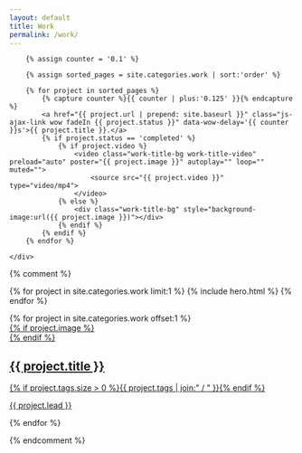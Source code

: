 ```yaml
---
layout: default
title: Work
permalink: /work/
---
```


<section class="work-title-list" data-midnight="dark-bg" data-scroll-target="work">
	<div class="container">

		{% assign counter = '0.1' %}

		{% assign sorted_pages = site.categories.work | sort:'order' %}

		{% for project in sorted_pages %}
			{% capture counter %}{{ counter | plus:'0.125' }}{% endcapture %}
			<a href="{{ project.url | prepend: site.baseurl }}" class="js-ajax-link wow fadeIn {{ project.status }}" data-wow-delay='{{ counter }}s'>{{ project.title }}.</a>
			{% if project.status == 'completed' %}
				{% if project.video %}
					<video class="work-title-bg work-title-video" preload="auto" poster="{{ project.image }}" autoplay="" loop="" muted="">
						<source src="{{ project.video }}" type="video/mp4">
					</video>
				{% else %}
					<div class="work-title-bg" style="background-image:url({{ project.image }})"></div>
				{% endif %}
			{% endif %}
		{% endfor %}

	</div>
</section>

{% comment %}
<!-- commenting out the old work page layout for now, using the home page style work title list above instead -->

{% for project in site.categories.work limit:1 %}
{% include hero.html %}
{% endfor %}

<div class="post-list">
	{% for project in site.categories.work offset:1 %}
	<article class="post dark {% if project.image %} has-image {% endif %}">
		<a href="{{ project.url | prepend: site.baseurl }}">
			{% if project.image %}
			<div class="post-bg" style="background-image: url({{ project.image }});"></div>
			{% endif %}
			<div class="container">
				<h2>{{ project.title }}</h2>
				<div class="post-meta">
					{% if project.tags.size > 0 %}<span class="tags">{{ project.tags | join:" / " }}</span>{% endif %}
				</div>
				<p>{{ project.lead }}</p>
			</div>
		</a>
	</article>
	{% endfor %}
</div>


{% endcomment %}
